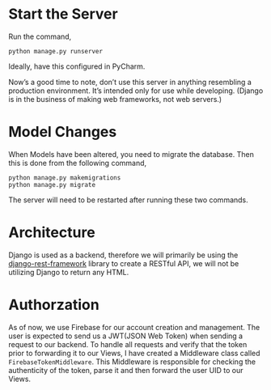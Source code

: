 # Start the Server

Run the command,

```
python manage.py runserver
```

Ideally, have this configured in PyCharm.

Now’s a good time to note, don’t use this server in anything resembling a production environment. 
It’s intended only for use while developing. (Django is in the business of making web frameworks, not web servers.)

# Model Changes

When Models have been altered, you need to migrate the database. Then this is done from the following command,

```console
python manage.py makemigrations
python manage.py migrate
```

The server will need to be restarted after running these two commands.

# Architecture

Django is used as a backend, therefore we will primarily be using the [django-rest-framework](https://www.django-rest-framework.org/tutorial/quickstart/)
library to create a RESTful API, we will not be utilizing Django to return any HTML.

# Authorzation

As of now, we use Firebase for our account creation and management. The user is expected to send us a JWT(JSON Web Token)
when sending a request to our backend. To handle all requests and verify that the token prior to forwarding it
to our Views, I have created a Middleware class called `FirebaseTokenMiddleware`. This Middleware is responsible
for checking the authenticity of the token, parse it and then forward the user UID to our Views.